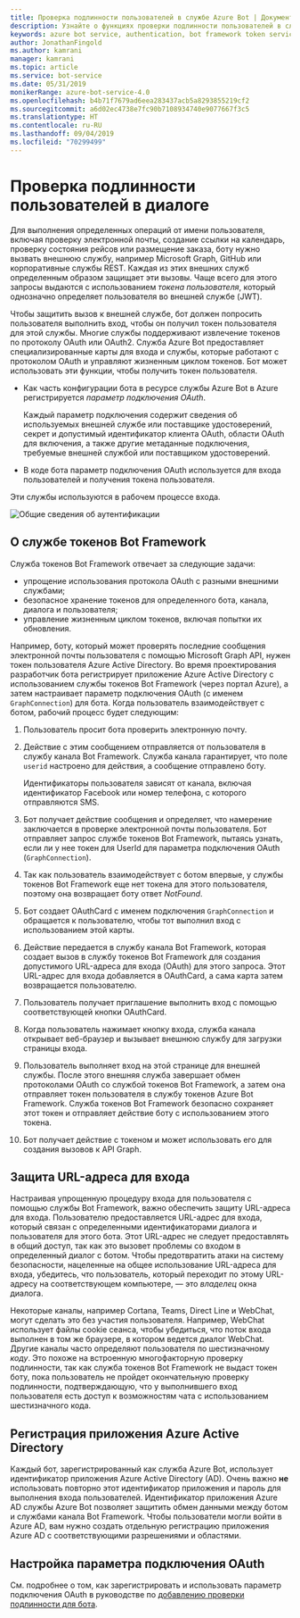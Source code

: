 ```yaml
---
title: Проверка подлинности пользователей в службе Azure Bot | Документация Майкрософт
description: Узнайте о функциях проверки подлинности пользователей в службе Azure Bot.
keywords: azure bot service, authentication, bot framework token service
author: JonathanFingold
ms.author: kamrani
manager: kamrani
ms.topic: article
ms.service: bot-service
ms.date: 05/31/2019
monikerRange: azure-bot-service-4.0
ms.openlocfilehash: b4b71f7679ad6eea283437acb5a8293855219cf2
ms.sourcegitcommit: a6d02ec4738e7fc90b7108934740e9077667f3c5
ms.translationtype: HT
ms.contentlocale: ru-RU
ms.lasthandoff: 09/04/2019
ms.locfileid: "70299499"
---
```

# <a name="user-authentication-within-a-conversation"></a>Проверка подлинности пользователей в диалоге

Для выполнения определенных операций от имени пользователя, включая проверку электронной почты, создание ссылки на календарь, проверку состояния рейсов или размещение заказа, боту нужно вызвать внешнюю службу, например Microsoft Graph, GitHub или корпоративные службы REST.
Каждая из этих внешних служб определенным образом защищает эти вызовы. Чаще всего для этого запросы выдаются с использованием _токена пользователя_, который однозначно определяет пользователя во внешней службе (JWT).

Чтобы защитить вызов к внешней службе, бот должен попросить пользователя выполнить вход, чтобы он получил токен пользователя для этой службы.
Многие службы поддерживают извлечение токенов по протоколу OAuth или OAuth2.
Служба Azure Bot предоставляет специализированные карты для входа и службы, которые работают с протоколом OAuth и управляют жизненным циклом токенов. Бот может использовать эти функции, чтобы получить токен пользователя.

- Как часть конфигурации бота в ресурсе службы Azure Bot в Azure регистрируется _параметр подключения OAuth_.

    Каждый параметр подключения содержит сведения об используемых внешней службе или поставщике удостоверений, секрет и допустимый идентификатор клиента OAuth, области OAuth для включения, а также другие метаданные подключения, требуемые внешней службой или поставщиком удостоверений.

- В коде бота параметр подключения OAuth используется для входа пользователей и получения токена пользователя.

Эти службы используются в рабочем процессе входа.

![Общие сведения об аутентификации](./media/bot-builder-concept-authentication.png)

## <a name="about-the-bot-framework-token-service"></a>О службе токенов Bot Framework

Служба токенов Bot Framework отвечает за следующие задачи:

- упрощение использования протокола OAuth с разными внешними службами;
- безопасное хранение токенов для определенного бота, канала, диалога и пользователя;
- управление жизненным циклом токенов, включая попытки их обновления.

Например, боту, который может проверять последние сообщения электронной почты пользователя с помощью Microsoft Graph API, нужен токен пользователя Azure Active Directory. Во время проектирования разработчик бота регистрирует приложение Azure Active Directory с использованием службы токенов Bot Framework (через портал Azure), а затем настраивает параметр подключения OAuth (с именем `GraphConnection`) для бота. Когда пользователь взаимодействует с ботом, рабочий процесс будет следующим:

1. Пользователь просит бота проверить электронную почту.
1. Действие с этим сообщением отправляется от пользователя в службу канала Bot Framework. Служба канала гарантирует, что поле `userid` настроено для действия, а сообщение отправлено боту.

    Идентификаторы пользователя зависят от канала, включая идентификатор Facebook или номер телефона, с которого отправляются SMS.

1. Бот получает действие сообщения и определяет, что намерение заключается в проверке электронной почты пользователя. Бот отправляет запрос службе токенов Bot Framework, пытаясь узнать, если ли у нее токен для UserId для параметра подключения OAuth (`GraphConnection`).
1. Так как пользователь взаимодействует с ботом впервые, у службы токенов Bot Framework еще нет токена для этого пользователя, поэтому она возвращает боту ответ _NotFound_.
1. Бот создает OAuthCard с именем подключения `GraphConnection` и обращается к пользователю, чтобы тот выполнил вход с использованием этой карты.
1. Действие передается в службу канала Bot Framework, которая создает вызов в службу токенов Bot Framework для создания допустимого URL-адреса для входа (OAuth) для этого запроса. Этот URL-адрес для входа добавляется в OAuthCard, а сама карта затем возвращается пользователю.
1. Пользователь получает приглашение выполнить вход с помощью соответствующей кнопки OAuthCard.
1. Когда пользователь нажимает кнопку входа, служба канала открывает веб-браузер и вызывает внешнюю службу для загрузки страницы входа.
1. Пользователь выполняет вход на этой странице для внешней службы. После этого внешняя служба завершает обмен протоколами OAuth со службой токенов Bot Framework, а затем она отправляет токен пользователя в службу токенов Azure Bot Framework. Служба токенов Bot Framework безопасно сохраняет этот токен и отправляет действие боту с использованием этого токена.
1. Бот получает действие с токеном и может использовать его для создания вызовов к API Graph.

## <a name="securing-the-sign-in-url"></a>Защита URL-адреса для входа

Настраивая упрощенную процедуру входа для пользователя с помощью службы Bot Framework, важно обеспечить защиту URL-адреса для входа. Пользователю предоставляется URL-адрес для входа, который связан с определенными идентификаторами диалога и пользователя для этого бота. Этот URL-адрес не следует предоставлять в общий доступ, так как это вызовет проблемы со входом в определенный диалог с ботом. Чтобы предотвратить атаки на систему безопасности, нацеленные на общее использование URL-адреса для входа, убедитесь, что пользователь, который переходит по этому URL-адресу на соответствующем компьютере, — это _владелец_ окна диалога.

Некоторые каналы, например Cortana, Teams, Direct Line и WebChat, могут сделать это без участия пользователя. Например, WebChat использует файлы cookie сеанса, чтобы убедиться, что поток входа выполнен в том же браузере, в котором ведется диалог WebChat. Другие каналы часто определяют пользователя по шестизначному _коду_. Это похоже на встроенную многофакторную проверку подлинности, так как служба токенов Bot Framework не выдаст токен боту, пока пользователь не пройдет окончательную проверку подлинности, подтверждающую, что у выполнившего вход пользователя есть доступ к возможностям чата с использованием шестизначного кода.

## <a name="azure-activity-directory-application-registration"></a>Регистрация приложения Azure Active Directory

Каждый бот, зарегистрированный как служба Azure Bot, использует идентификатор приложения Azure Active Directory (AD). Очень важно **не** использовать повторно этот идентификатор приложения и пароль для выполнения входа пользователей. Идентификатор приложения Azure AD службы Azure Bot позволяет защитить обмен данными между ботом и службами канала Bot Framework. Чтобы пользователи могли войти в Azure AD, вам нужно создать отдельную регистрацию приложения Azure AD с соответствующими разрешениями и областями.

## <a name="configure-an-oauth-connection-setting"></a>Настройка параметра подключения OAuth

См. подробнее о том, как зарегистрировать и использовать параметр подключения OAuth в руководстве по [добавлению проверки подлинности для бота](bot-builder-authentication.md).
